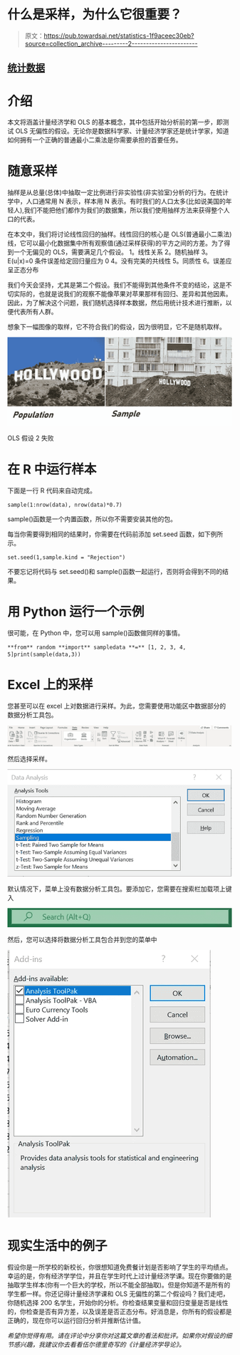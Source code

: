 # 什么是采样，为什么它很重要？

> 原文：<https://pub.towardsai.net/statistics-1f9aceec30eb?source=collection_archive---------2----------------------->

## [统计数据](https://towardsai.net/p/category/statistics)

# 介绍

本文将涵盖计量经济学和 OLS 的基本概念，其中包括开始分析前的第一步，即测试 OLS 无偏性的假设。无论你是数据科学家、计量经济学家还是统计学家，知道如何拥有一个正确的普通最小二乘法是你需要承担的首要任务。

# 随意采样

抽样是从总量(总体)中抽取一定比例进行非实验性(非实验室)分析的行为。在统计学中，人口通常用 N 表示，样本用 N 表示。有时我们的人口太多(比如说美国的年轻人),我们不能把他们都作为我们的数据集，所以我们使用抽样方法来获得整个人口的代表。

在本文中，我们将讨论线性回归的抽样。线性回归的核心是 OLS(普通最小二乘法)线，它可以最小化数据集中所有观察值(通过采样获得)的平方之间的方差。为了得到一个无偏见的 OLS，需要满足几个假设。
1。线性关系
2。随机抽样
3。E(u|x)=0 条件误差给定回归量应为 0
4。没有完美的共线性
5。同质性
6。误差应呈正态分布

我们今天会坚持，尤其是第二个假设。我们不能得到其他条件不变的结论，这是不切实际的，也就是说我们的观察不能像苹果对苹果那样有回归、差异和其他因素。因此，为了解决这个问题，我们随机选择样本数据，然后用统计技术进行推断，以便代表所有人群。

想象下一幅图像的取样，它不符合我们的假设，因为很明显，它不是随机取样。

![](img/9aed35ce25c9698d1f13a641b9eebb29.png)

OLS 假设 2 失败

# 在 R 中运行样本

下面是一行 R 代码来自动完成。

```
sample(1:nrow(data), nrow(data)*0.7)
```

sample()函数是一个内置函数，所以你不需要安装其他的包。

每当你需要得到相同的结果时，你需要在代码前添加 set.seed 函数，如下例所示。

```
set.seed(1,sample.kind = "Rejection")
```

不要忘记将代码与 set.seed()和 sample()函数一起运行，否则将会得到不同的结果。

# 用 Python 运行一个示例

很可能，在 Python 中，您可以用 sample()函数做同样的事情。

```
**from** random **import** sampledata **=** [1, 2, 3, 4, 5]print(sample(data,3))
```

# Excel 上的采样

您甚至可以在 excel 上对数据进行采样。为此，您需要使用功能区中数据部分的数据分析工具包。

![](img/4bafc4530a16d3a24e66998bc72325d9.png)

然后选择采样。

![](img/b146b1b106abb6bed80d7174d4e424ff.png)

默认情况下，菜单上没有数据分析工具包。要添加它，您需要在搜索栏加载项上键入

![](img/3f7d6da37eef479bb82315218cb7cefb.png)

然后，您可以选择将数据分析工具包合并到您的菜单中

![](img/6e2d6778c89e6d0292928cd250098127.png)

# 现实生活中的例子

假设你是一所学校的新校长，你很想知道免费餐计划是否影响了学生的平均绩点。幸运的是，你有经济学学位，并且在学生时代上过计量经济学课。现在你要做的是抽取学生样本(你有一个巨大的学校，所以不能全部抽取)。但是你知道不是所有的学生都一样。你还记得计量经济学课和 OLS 无偏性的第二个假设吗？我们走吧，你随机选择 200 名学生，开始你的分析。你检查结果变量和回归变量是否是线性的，你检查是否有异方差，以及误差是否正态分布。好消息是，你所有的假设都是正确的，现在你可以运行回归分析并推断估计值。

*希望你觉得有用。请在评论中分享你对这篇文章的看法和批评。如果你对假设的细节感兴趣，我建议你去看看伍尔德里奇写的《计量经济学导论》。*